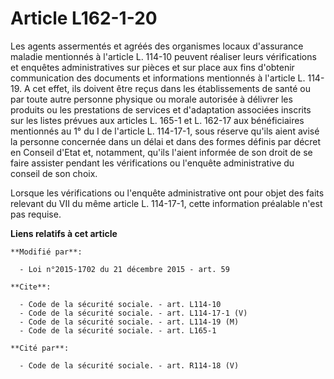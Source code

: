 # Article L162-1-20

Les agents assermentés et agréés des organismes locaux d'assurance maladie mentionnés à l'article L. 114-10 peuvent réaliser
leurs vérifications et enquêtes administratives sur pièces et sur place aux fins d'obtenir communication des documents et
informations mentionnés à l'article L. 114-19. A cet effet, ils doivent être reçus dans les établissements de santé ou par
toute autre personne physique ou morale autorisée à délivrer les produits ou les prestations de services et d'adaptation
associées inscrits sur les listes prévues aux articles L. 165-1 et L. 162-17 aux bénéficiaires mentionnés au 1° du I de
l'article L. 114-17-1, sous réserve qu'ils aient avisé la personne concernée dans un délai et dans des formes définis par
décret en Conseil d'Etat et, notamment, qu'ils l'aient informée de son droit de se faire assister pendant les vérifications
ou l'enquête administrative du conseil de son choix. 

Lorsque les vérifications ou l'enquête administrative ont pour objet des faits relevant du VII du même article L. 114-17-1,
cette information préalable n'est pas requise.

**Liens relatifs à cet article**

	**Modifié par**:

	  - Loi n°2015-1702 du 21 décembre 2015 - art. 59

	**Cite**:

	  - Code de la sécurité sociale. - art. L114-10
	  - Code de la sécurité sociale. - art. L114-17-1 (V)
	  - Code de la sécurité sociale. - art. L114-19 (M)
	  - Code de la sécurité sociale. - art. L165-1

	**Cité par**:

	  - Code de la sécurité sociale. - art. R114-18 (V)
